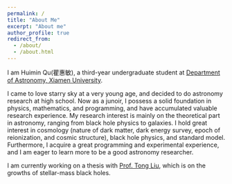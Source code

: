 ```yaml
---
permalink: /
title: "About Me"
excerpt: "About me"
author_profile: true
redirect_from:
  - /about/
  - /about.html
---
```


I am Huimin Qu(瞿惠敏), a third-year undergraduate student at [Department of Astronomy, Xiamen University](https://astro.xmu.edu.cn/en/HOME.htm).

I came to love starry sky at a very young age, and decided to do astronomy research at high school. Now as a junoir, I possess a solid foundation in physics, mathematics, and programming, and have accumulated valuable research experience. My research interest is mainly on the theoretical part in astronomy, ranging from black hole physics to galaxies. I hold great interest in cosmology (nature of dark matter, dark energy survey, epoch of reionization, and cosmic structure), black hole physics, and standard model. Furthermore, I acquire a great programming and experimental experience, and I am eager to learn more to be a good astronomy researcher.

I am currently working on a thesis with [Prof. Tong Liu](https://astro.xmu.edu.cn/info/1074/1845.htm), which is on the growths of stellar-mass black holes.

